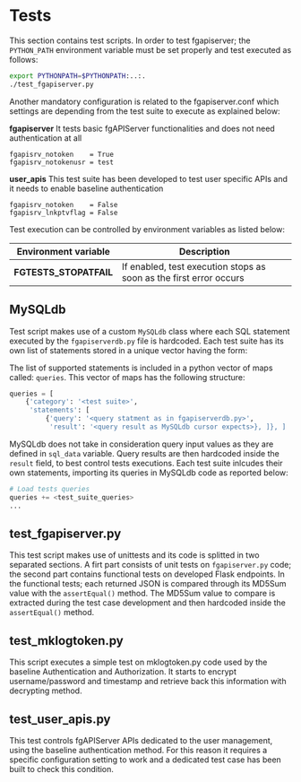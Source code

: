 # Tests
This section contains test scripts.
In order to test fgapiserver; the `PYTHON_PATH` environment variable must be set properly and test executed as follows:
```sh
export PYTHONPATH=$PYTHONPATH:..:.
./test_fgapiserver.py
```
Another mandatory configuration is related to the fgapiserver.conf which settings are depending from the test suite to execute as explained below:

**fgapiserver**
It tests basic fgAPIServer functionalities and does not need authentication at all
```
fgapisrv_notoken    = True
fgapisrv_notokenusr = test
```

**user_apis**
This test suite has been developed to test user specific APIs and it needs to enable baseline authentication
```
fgapisrv_notoken    = False
fgapisrv_lnkptvflag = False
```

Test execution can be controlled by environment variables as listed below:

|Environment variable|Description|
|---|---|
|**FGTESTS_STOPATFAIL**| If enabled, test execution stops as soon as the first error occurs|


## MySQLdb
Test script makes use of a custom `MySQLdb` class where each SQL statement executed by the `fgapiserverdb.py` file is hardcoded.
Each test suite has its own list of statements stored in a unique vector having the form:

The list of supported statements is included in a python vector of maps called: `queries`.
This vector of maps has the following structure:

```python
queries = [
    {'category': '<test suite>',
     'statements': [
         {'query': '<query statment as in fgapiserverdb.py>',
          'result': '<query result as MySQLdb cursor expects>}, ]}, ]
```
MySQLdb does not take in consideration query input values as they are defined in `sql_data` variable. Query results are then hardcoded inside the `result` field, to best control tests executions.
Each test suite inlcudes their own statements, importing its queries in MySQLdb code as reported below:

```python
# Load tests queries
queries += <test_suite_queries>
...
```

## test_fgapiserver.py
This test script makes use of unittests and its code is splitted in two separated sections. A firt part consists of unit tests on `fgapiserver.py` code; the second part contains functional tests on developed Flask endpoints.
In the functional tests; each returned JSON is compared through its MD5Sum value with the `assertEqual()` method. The MD5Sum value to compare is extracted during the test case development and then hardcoded inside the `assertEqual()` method.

## test_mklogtoken.py
This script executes a simple test on mklogtoken.py code used by the baseline Authentication and Authorization.
It starts to encrypt username/password and timestamp and retrieve back this information with decrypting method.

## test_user_apis.py
This test controls fgAPIServer APIs dedicated to the user management, using the baseline authentication method. For this reason it requires a specific configuration setting to work and a dedicated test case has been built to check this condition.
